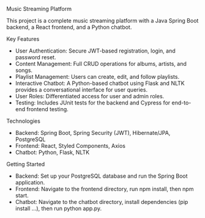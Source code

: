 Music Streaming Platform

This project is a complete music streaming platform with a Java Spring Boot backend, a React frontend, and a Python chatbot.

Key Features
- User Authentication: Secure JWT-based registration, login, and password reset.
- Content Management: Full CRUD operations for albums, artists, and songs.
- Playlist Management: Users can create, edit, and follow playlists.
- Interactive Chatbot: A Python-based chatbot using Flask and NLTK provides a conversational interface for user queries.
- User Roles: Differentiated access for user and admin roles.
- Testing: Includes JUnit tests for the backend and Cypress for end-to-end frontend testing.

Technologies
- Backend: Spring Boot, Spring Security (JWT), Hibernate/JPA, PostgreSQL
- Frontend: React, Styled Components, Axios
- Chatbot: Python, Flask, NLTK

Getting Started
- Backend: Set up your PostgreSQL database and run the Spring Boot application.
- Frontend: Navigate to the frontend directory, run npm install, then npm start.
- Chatbot: Navigate to the chatbot directory, install dependencies (pip install ...), then run python app.py.

